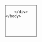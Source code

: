 

<html>
	<head>
		<meta charset="UTF-8">
		<title></title>
		<style type="text/css">
			div{
				width: 100px;
				height: 100px;
				border: 1px solid;
				cursor: pointer;
				opacity: 1;
				/*最小宽度 超出会自动扩展*/
				min-width: ;
			}
		</style>
	</head>
	<body>
		<div id="">
			
		</div>
	</body>
</html>
